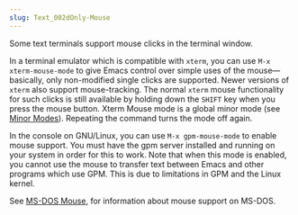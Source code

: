 ```yaml
---
slug: Text_002dOnly-Mouse
---
```


Some text terminals support mouse clicks in the terminal window.

In a terminal emulator which is compatible with `xterm`, you can use `M-x xterm-mouse-mode` to give Emacs control over simple uses of the mouse—basically, only non-modified single clicks are supported. Newer versions of `xterm` also support mouse-tracking. The normal `xterm` mouse functionality for such clicks is still available by holding down the `SHIFT` key when you press the mouse button. Xterm Mouse mode is a global minor mode (see [Minor Modes](/docs/emacs/Minor-Modes)). Repeating the command turns the mode off again.

In the console on GNU/Linux, you can use `M-x gpm-mouse-mode` to enable mouse support. You must have the gpm server installed and running on your system in order for this to work. Note that when this mode is enabled, you cannot use the mouse to transfer text between Emacs and other programs which use GPM. This is due to limitations in GPM and the Linux kernel.

See [MS-DOS Mouse](/docs/emacs/MS_002dDOS-Mouse), for information about mouse support on MS-DOS.
